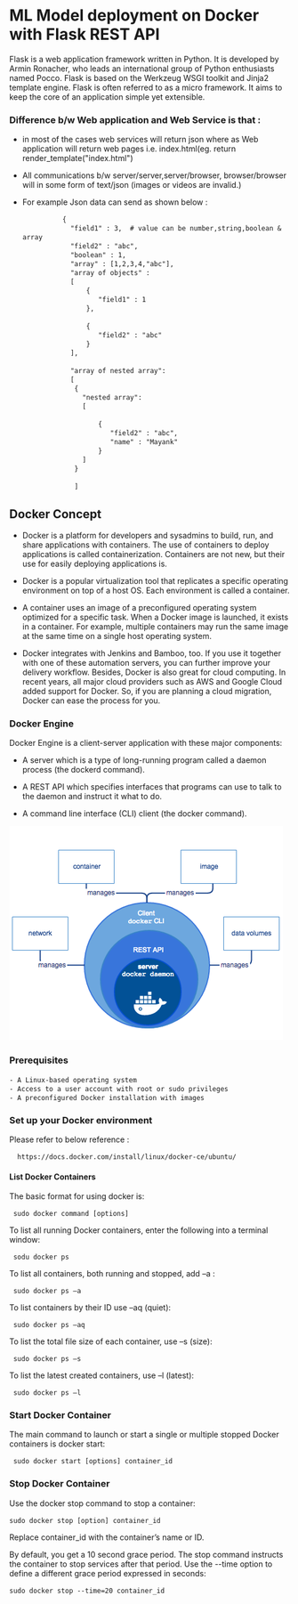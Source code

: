 # ML Model deployment on Docker with Flask REST API

Flask is a web application framework written in Python. It is developed by Armin Ronacher, who leads an international group of Python enthusiasts named Pocco. Flask is based on the Werkzeug WSGI toolkit and Jinja2 template engine. 
Flask is often referred to as a micro framework. It aims to keep the core of an application simple yet extensible.

### Difference b/w Web application and Web Service is that :
- in most of the cases web services will return json where as Web application will return web pages i.e. index.html(eg. return render_template("index.html")

- All communications b/w server/server,server/browser, browser/browser will in  some form of text/json (images or videos are invalid.)

- For example Json data can send as  shown below :

                {
                  "field1" : 3,  # value can be number,string,boolean & array
                  "field2" : "abc",
                  "boolean" : 1,
                  "array" : [1,2,3,4,"abc"],
                  "array of objects" :
                  [
                      {
                         "field1" : 1
                      },

                      {
                         "field2" : "abc"
                      }
                  ],

                  "array of nested array":
                  [
                   {
                     "nested array":
                     [

                         {
                            "field2" : "abc",
                            "name" : "Mayank"
                         }
                     ]
                   }

                   ]
## Docker Concept

- Docker is a platform for developers and sysadmins to build, run, and share applications with containers. The use of containers to deploy applications is called containerization. Containers are not new, but their use for easily deploying applications is.

- Docker is a popular virtualization tool that replicates a specific operating environment on top of a host OS. Each environment is called a container.

- A container uses an image of a preconfigured operating system optimized for a specific task. When a Docker image is launched, it exists in a container. For example, multiple containers may run the same image at the same time on a single host operating system.

- Docker integrates with Jenkins and Bamboo, too. If you use it together with one of these automation servers, you can further improve your delivery workflow. Besides, Docker is also great for cloud computing. In recent years, all major cloud providers such as AWS and Google Cloud added support for Docker. So, if you are planning a cloud migration, Docker can ease the process for you.

### Docker Engine

Docker Engine is a client-server application with these major components:

   - A server which is a type of long-running program called a daemon process (the dockerd command).

   - A REST API which specifies interfaces that programs can use to talk to the daemon and instruct it what to do.

   - A command line interface (CLI) client (the docker command).

   <img src ="flow.png">

### Prerequisites

    - A Linux-based operating system
    - Access to a user account with root or sudo privileges
    - A preconfigured Docker installation with images

### Set up your Docker environment

Please refer to below reference :
  
      https://docs.docker.com/install/linux/docker-ce/ubuntu/

#### List Docker Containers

The basic format for using docker is:

     sudo docker command [options]

To list all running Docker containers, enter the following into a terminal window:

     sodu docker ps

To list all containers, both running and stopped, add –a :

     sudo docker ps –a

To list containers by their ID use –aq (quiet):

     sudo docker ps –aq

To list the total file size of each container, use –s (size):

     sudo docker ps –s

To list the latest created containers, use –l (latest):

     sudo docker ps –l

###  Start Docker Container

The main command to launch or start a single or multiple stopped Docker containers is docker start:

     sudo docker start [options] container_id 

### Stop Docker Container

Use the docker stop command to stop a container:

    sudo docker stop [option] container_id
    
Replace container_id with the container’s name or ID.

By default, you get a 10 second grace period. The stop command instructs the container to stop services after that period. Use the --time option to define a different grace period expressed in seconds:

    sudo docker stop --time=20 container_id

